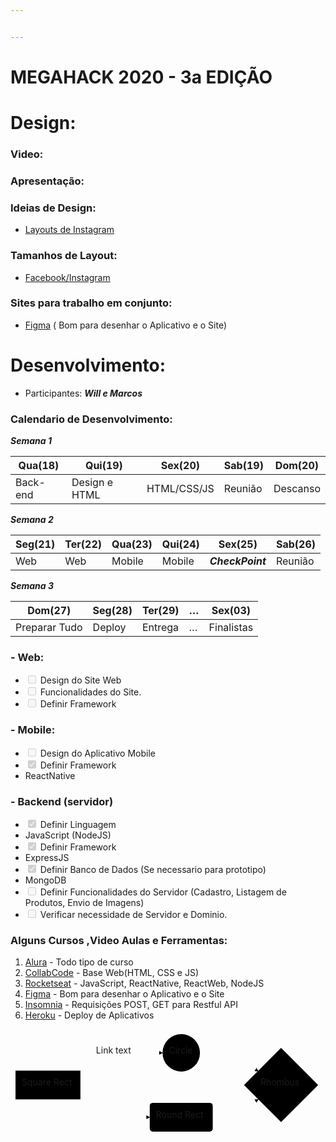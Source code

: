 ```yaml
---


---
```


<h1 id="megahack-2020---3a-edição">MEGAHACK 2020 - 3a EDIÇÃO</h1>
<h1 id="design">Design:</h1>
<h3 id="video">Video:</h3>
<h3 id="apresentação">Apresentação:</h3>
<h3 id="ideias-de-design">Ideias de Design:</h3>
<ul>
<li><a href="https://oui2b.com/7-layouts-para-instagram/">Layouts de Instagram</a></li>
</ul>
<h3 id="tamanhos-de-layout">Tamanhos de Layout:</h3>
<ul>
<li><a href="https://blog.ingagedigital.com.br/tamanhos-de-imagens-de-redes-sociais-2018-capa-perfil-avatar/#:~:text=A%20imagem%20de%20perfil%20precisa,de%201080%20x%201080%20pixels%20.">Facebook/Instagram</a></li>
</ul>
<h3 id="sites-para-trabalho-em-conjunto">Sites para trabalho em conjunto:</h3>
<ul>
<li><a href="https://www.figma.com/">Figma</a> ( Bom para desenhar o Aplicativo e o Site)</li>
</ul>
<h1 id="desenvolvimento">Desenvolvimento:</h1>
<ul>
<li>Participantes:  <em><strong>Will e Marcos</strong></em></li>
</ul>
<h3 id="calendario-de-desenvolvimento">Calendario de Desenvolvimento:</h3>
<p><em><strong>Semana 1</strong></em></p>

<table>
<thead>
<tr>
<th>Qua(18)</th>
<th>Qui(19)</th>
<th>Sex(20)</th>
<th>Sab(19)</th>
<th>Dom(20)</th>
</tr>
</thead>
<tbody>
<tr>
<td>Back-end</td>
<td>Design e HTML</td>
<td>HTML/CSS/JS</td>
<td>Reunião</td>
<td>Descanso</td>
</tr>
</tbody>
</table><p><em><strong>Semana 2</strong></em></p>

<table>
<thead>
<tr>
<th>Seg(21)</th>
<th>Ter(22)</th>
<th>Qua(23)</th>
<th>Qui(24)</th>
<th>Sex(25)</th>
<th>Sab(26)</th>
</tr>
</thead>
<tbody>
<tr>
<td>Web</td>
<td>Web</td>
<td>Mobile</td>
<td>Mobile</td>
<td><em><strong>CheckPoint</strong></em></td>
<td>Reunião</td>
</tr>
</tbody>
</table><p><em><strong>Semana 3</strong></em></p>

<table>
<thead>
<tr>
<th>Dom(27)</th>
<th>Seg(28)</th>
<th>Ter(29)</th>
<th>…</th>
<th>Sex(03)</th>
</tr>
</thead>
<tbody>
<tr>
<td>Preparar Tudo</td>
<td>Deploy</td>
<td>Entrega</td>
<td>…</td>
<td>Finalistas</td>
</tr>
</tbody>
</table><h3 id="web">- Web:</h3>
<ul>
<li class="task-list-item"><input type="checkbox" class="task-list-item-checkbox" disabled=""> Design do Site Web</li>
<li class="task-list-item"><input type="checkbox" class="task-list-item-checkbox" disabled=""> Funcionalidades do Site.</li>
<li class="task-list-item"><input type="checkbox" class="task-list-item-checkbox" disabled=""> Definir Framework</li>
</ul>
<h3 id="mobile">- Mobile:</h3>
<ul>
<li class="task-list-item"><input type="checkbox" class="task-list-item-checkbox" disabled=""> Design do Aplicativo Mobile</li>
<li class="task-list-item"><input type="checkbox" class="task-list-item-checkbox" checked="true" disabled=""> Definir Framework</li>
<li>ReactNative</li>
</ul>
<h3 id="backend-servidor">- Backend (servidor)</h3>
<ul>
<li class="task-list-item"><input type="checkbox" class="task-list-item-checkbox" checked="true" disabled=""> Definir Linguagem</li>
<li>JavaScript (NodeJS)</li>
<li class="task-list-item"><input type="checkbox" class="task-list-item-checkbox" checked="true" disabled=""> Definir Framework</li>
<li>ExpressJS</li>
<li class="task-list-item"><input type="checkbox" class="task-list-item-checkbox" checked="true" disabled=""> Definir Banco de Dados (Se necessario para prototipo)</li>
<li>MongoDB</li>
<li class="task-list-item"><input type="checkbox" class="task-list-item-checkbox" disabled=""> Definir Funcionalidades do Servidor (Cadastro, Listagem de Produtos, Envio de Imagens)</li>
<li class="task-list-item"><input type="checkbox" class="task-list-item-checkbox" disabled=""> Verificar necessidade de Servidor e Dominio.</li>
</ul>
<h3 id="alguns-cursos-video-aulas-e-ferramentas">Alguns Cursos ,Video Aulas e Ferramentas:</h3>
<ol>
<li><a href="https://www.alura.com.br">Alura</a> - Todo tipo de curso</li>
<li><a href="https://www.twitch.tv/marcobrunodev">CollabCode</a> - Base Web(HTML, CSS e JS)</li>
<li><a href="https://rocketseat.com.br/">Rocketseat</a> - JavaScript, ReactNative, ReactWeb, NodeJS</li>
<li><a href="https://www.figma.com/">Figma</a> - Bom para desenhar o Aplicativo e o Site</li>
<li><a href="https://insomnia.rest/download/">Insomnia</a> - Requisições POST, GET para Restful API</li>
<li><a href="https://www.heroku.com/">Heroku</a> - Deploy de Aplicativos</li>
</ol>
<div class="mermaid"><svg xmlns="http://www.w3.org/2000/svg" id="mermaid-svg-IWTniHQfSmTUkbCf" width="100%" style="max-width: 500.3109359741211px;" viewBox="0 0 500.3109359741211 171.890625"><g transform="translate(-12, -12)"><g class="output"><g class="clusters"></g><g class="edgePaths"><g class="edgePath" style="opacity: 1;"><path class="path" d="M119.91170576572816,78.41796875L179.3203125,49.9453125L255.2578125,49.9453125" marker-end="url(#arrowhead12672)" style="fill:none"></path><defs><marker id="arrowhead12672" viewBox="0 0 10 10" refX="9" refY="5" markerUnits="strokeWidth" markerWidth="8" markerHeight="6" orient="auto"><path d="M 0 0 L 10 5 L 0 10 z" class="arrowheadPath" style="stroke-width: 1; stroke-dasharray: 1, 0;"></path></marker></defs></g><g class="edgePath" style="opacity: 1;"><path class="path" d="M119.91170576572816,124.41796875L179.3203125,152.890625L234.796875,152.890625" marker-end="url(#arrowhead12673)" style="fill:none"></path><defs><marker id="arrowhead12673" viewBox="0 0 10 10" refX="9" refY="5" markerUnits="strokeWidth" markerWidth="8" markerHeight="6" orient="auto"><path d="M 0 0 L 10 5 L 0 10 z" class="arrowheadPath" style="stroke-width: 1; stroke-dasharray: 1, 0;"></path></marker></defs></g><g class="edgePath" style="opacity: 1;"><path class="path" d="M315.1484375,49.9453125L360.609375,49.9453125L408.6013871293077,79.42595738363185" marker-end="url(#arrowhead12674)" style="fill:none"></path><defs><marker id="arrowhead12674" viewBox="0 0 10 10" refX="9" refY="5" markerUnits="strokeWidth" markerWidth="8" markerHeight="6" orient="auto"><path d="M 0 0 L 10 5 L 0 10 z" class="arrowheadPath" style="stroke-width: 1; stroke-dasharray: 1, 0;"></path></marker></defs></g><g class="edgePath" style="opacity: 1;"><path class="path" d="M335.609375,152.890625L360.609375,152.890625L408.6013861816871,124.4099806946266" marker-end="url(#arrowhead12675)" style="fill:none"></path><defs><marker id="arrowhead12675" viewBox="0 0 10 10" refX="9" refY="5" markerUnits="strokeWidth" markerWidth="8" markerHeight="6" orient="auto"><path d="M 0 0 L 10 5 L 0 10 z" class="arrowheadPath" style="stroke-width: 1; stroke-dasharray: 1, 0;"></path></marker></defs></g></g><g class="edgeLabels"><g class="edgeLabel" transform="translate(179.3203125,49.9453125)" style="opacity: 1;"><g transform="translate(-30.4765625,-13)" class="label"><foreignObject width="60.953125" height="26"><div xmlns="http://www.w3.org/1999/xhtml" style="display: inline-block; white-space: nowrap;"><span class="edgeLabel">Link text</span></div></foreignObject></g></g><g class="edgeLabel" transform="" style="opacity: 1;"><g transform="translate(0,0)" class="label"><foreignObject width="0" height="0"><div xmlns="http://www.w3.org/1999/xhtml" style="display: inline-block; white-space: nowrap;"><span class="edgeLabel"></span></div></foreignObject></g></g><g class="edgeLabel" transform="" style="opacity: 1;"><g transform="translate(0,0)" class="label"><foreignObject width="0" height="0"><div xmlns="http://www.w3.org/1999/xhtml" style="display: inline-block; white-space: nowrap;"><span class="edgeLabel"></span></div></foreignObject></g></g><g class="edgeLabel" transform="" style="opacity: 1;"><g transform="translate(0,0)" class="label"><foreignObject width="0" height="0"><div xmlns="http://www.w3.org/1999/xhtml" style="display: inline-block; white-space: nowrap;"><span class="edgeLabel"></span></div></foreignObject></g></g></g><g class="nodes"><g class="node" id="A" transform="translate(71.921875,101.41796875)" style="opacity: 1;"><rect rx="0" ry="0" x="-51.921875" y="-23" width="103.84375" height="46"></rect><g class="label" transform="translate(0,0)"><g transform="translate(-41.921875,-13)"><foreignObject width="83.84375" height="26"><div xmlns="http://www.w3.org/1999/xhtml" style="display: inline-block; white-space: nowrap;">Square Rect</div></foreignObject></g></g></g><g class="node" id="B" transform="translate(285.203125,49.9453125)" style="opacity: 1;"><circle x="-29.9453125" y="-23" r="29.9453125"></circle><g class="label" transform="translate(0,0)"><g transform="translate(-19.9453125,-13)"><foreignObject width="39.890625" height="26"><div xmlns="http://www.w3.org/1999/xhtml" style="display: inline-block; white-space: nowrap;">Circle</div></foreignObject></g></g></g><g class="node" id="C" transform="translate(285.203125,152.890625)" style="opacity: 1;"><rect rx="5" ry="5" x="-50.40625" y="-23" width="100.8125" height="46"></rect><g class="label" transform="translate(0,0)"><g transform="translate(-40.40625,-13)"><foreignObject width="80.8125" height="26"><div xmlns="http://www.w3.org/1999/xhtml" style="display: inline-block; white-space: nowrap;">Round Rect</div></foreignObject></g></g></g><g class="node" id="D" transform="translate(444.96015548706055,101.41796875)" style="opacity: 1;"><polygon points="59.350781250000004,0 118.70156250000001,-59.350781250000004 59.350781250000004,-118.70156250000001 0,-59.350781250000004" rx="5" ry="5" transform="translate(-59.350781250000004,59.350781250000004)"></polygon><g class="label" transform="translate(0,0)"><g transform="translate(-32.9453125,-13)"><foreignObject width="65.890625" height="26"><div xmlns="http://www.w3.org/1999/xhtml" style="display: inline-block; white-space: nowrap;">Rhombus</div></foreignObject></g></g></g></g></g></g></svg></div>

